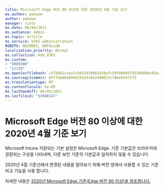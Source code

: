 ```yaml
---
title: Microsoft Edge 버전 80 이상에 대한 2020년 4월 기준 보기
ms.author: pebaum
author: pebaum
manager: scotv
ms.date: 06/04/2021
ms.audience: Admin
ms.topic: article
ms.service: o365-administration
ROBOTS: NOINDEX, NOFOLLOW
localization_priority: Normal
ms.collection: Adm_O365
ms.custom:
- "9006500"
- "11139"
ms.openlocfilehash: c578db2ccba7c6831d39b02d10afc50f00904755204866e45aa4eb2ec313a8e3
ms.sourcegitcommit: b5f7da89a650d2915dc652449623c78be6247175
ms.translationtype: MT
ms.contentlocale: ko-KR
ms.lasthandoff: 08/05/2021
ms.locfileid: "53980147"
---
```

# <a name="view-the-april-2020-baseline-for-microsoft-edge-versions-80-and-later"></a>Microsoft Edge 버전 80 이상에 대한 2020년 4월 기준 보기

Microsoft Intune 지원되는 기본 설정은 Microsoft Edge. 기준 기본값은 브라우저에 권장되는 구성을 나타내며, 다른 보안 기준의 기본값과 일치하지 않을 수 있습니다.

2020년 4월 기준선에서 변경된 내용을 알아보기 위해 버전 창에서 사용할 수 있는 기준 비교 기능을 사용 합니다.

자세한 내용은 [2020년 Microsoft Edge 기준(Edge 버전 80 이상)을 참조합니다.](/mem/intune/protect/security-baseline-settings-edge?pivots=edge-april-2020)